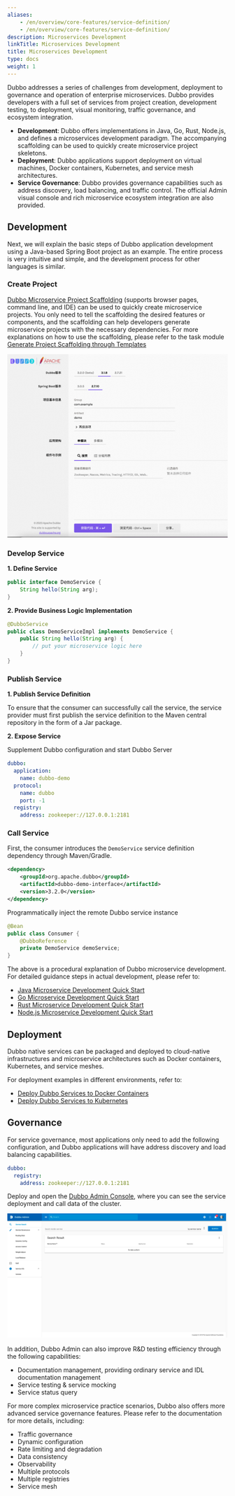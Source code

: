 ```yaml
---
aliases:
    - /en/overview/core-features/service-definition/
    - /en/overview/core-features/service-definition/
description: Microservices Development
linkTitle: Microservices Development
title: Microservices Development
type: docs
weight: 1
---
```



Dubbo addresses a series of challenges from development, deployment to governance and operation of enterprise microservices. Dubbo provides developers with a full set of services from project creation, development testing, to deployment, visual monitoring, traffic governance, and ecosystem integration.
* **Development**: Dubbo offers implementations in Java, Go, Rust, Node.js, and defines a microservices development paradigm. The accompanying scaffolding can be used to quickly create microservice project skeletons.
* **Deployment**: Dubbo applications support deployment on virtual machines, Docker containers, Kubernetes, and service mesh architectures.
* **Service Governance**: Dubbo provides governance capabilities such as address discovery, load balancing, and traffic control. The official Admin visual console and rich microservice ecosystem integration are also provided.

## Development

Next, we will explain the basic steps of Dubbo application development using a Java-based Spring Boot project as an example. The entire process is very intuitive and simple, and the development process for other languages is similar.

### Create Project
<a href="https://start.dubbo.apache.org/bootstrap.html" target="_blank">Dubbo Microservice Project Scaffolding</a> (supports browser pages, command line, and IDE) can be used to quickly create microservice projects. You only need to tell the scaffolding the desired features or components, and the scaffolding can help developers generate microservice projects with the necessary dependencies. For more explanations on how to use the scaffolding, please refer to the task module [Generate Project Scaffolding through Templates](../../tasks/develop/template/)

![Scaffolding Example](/imgs/v3/advantages/initializer.png)

### Develop Service

**1. Define Service**

```java
public interface DemoService {
    String hello(String arg);
}
```

**2. Provide Business Logic Implementation**

```java
@DubboService
public class DemoServiceImpl implements DemoService {
    public String hello(String arg) {
        // put your microservice logic here
    }
}
```

### Publish Service
**1. Publish Service Definition**

To ensure that the consumer can successfully call the service, the service provider must first publish the service definition to the Maven central repository in the form of a Jar package.

**2. Expose Service**

Supplement Dubbo configuration and start Dubbo Server

```yaml
dubbo:
  application:
    name: dubbo-demo
  protocol:
    name: dubbo
    port: -1
  registry:
    address: zookeeper://127.0.0.1:2181
```

### Call Service

First, the consumer introduces the `DemoService` service definition dependency through Maven/Gradle.

```xml
<dependency>
    <groupId>org.apache.dubbo</groupId>
    <artifactId>dubbo-demo-interface</artifactId>
    <version>3.2.0</version>
</dependency>
```

Programmatically inject the remote Dubbo service instance

```java
@Bean
public class Consumer {
    @DubboReference
    private DemoService demoService;
}
```

The above is a procedural explanation of Dubbo microservice development. For detailed guidance steps in actual development, please refer to:
* [Java Microservice Development Quick Start](../../quickstart/java)
* [Go Microservice Development Quick Start](../../quickstart/go)
* [Rust Microservice Development Quick Start](../../quickstart/rust)
* [Node.js Microservice Development Quick Start](https://github.com/apache/dubbo-js)

## Deployment
Dubbo native services can be packaged and deployed to cloud-native infrastructures and microservice architectures such as Docker containers, Kubernetes, and service meshes.

For deployment examples in different environments, refer to:
* [Deploy Dubbo Services to Docker Containers](../../tasks/deploy/deploy-on-docker)
* [Deploy Dubbo Services to Kubernetes](../../tasks/deploy/deploy-on-k8s-docker)

## Governance
For service governance, most applications only need to add the following configuration, and Dubbo applications will have address discovery and load balancing capabilities.

```yaml
dubbo:
  registry:
    address: zookeeper://127.0.0.1:2181
```

Deploy and open the [Dubbo Admin Console](../../tasks/deploy), where you can see the service deployment and call data of the cluster.

![Admin](/imgs/v3/what/admin.png)

In addition, Dubbo Admin can also improve R&D testing efficiency through the following capabilities:
* Documentation management, providing ordinary service and IDL documentation management
* Service testing & service mocking
* Service status query

For more complex microservice practice scenarios, Dubbo also offers more advanced service governance features. Please refer to the documentation for more details, including:
* Traffic governance
* Dynamic configuration
* Rate limiting and degradation
* Data consistency
* Observability
* Multiple protocols
* Multiple registries
* Service mesh
